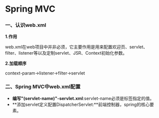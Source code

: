 # Spring MVC

### 一、认识web.xml

**1.作用**

web.xml在web项目中并非必须，它主要作用是用来配置欢迎页、servlet、filter、listener等以及定制servlet、JSR、Context初始化参数。

**2.加载顺序**

context-param->listener->filter->servlet

### 二、Spring MVC中web.xml配置

- **编写"(servlet-name)"-servlet.xml**:servlet-name必须是标签<servlet-name>指定的值。
- **添加servlet定义配置DispatcherServlet:**前端控制器，spring的核心要素。







